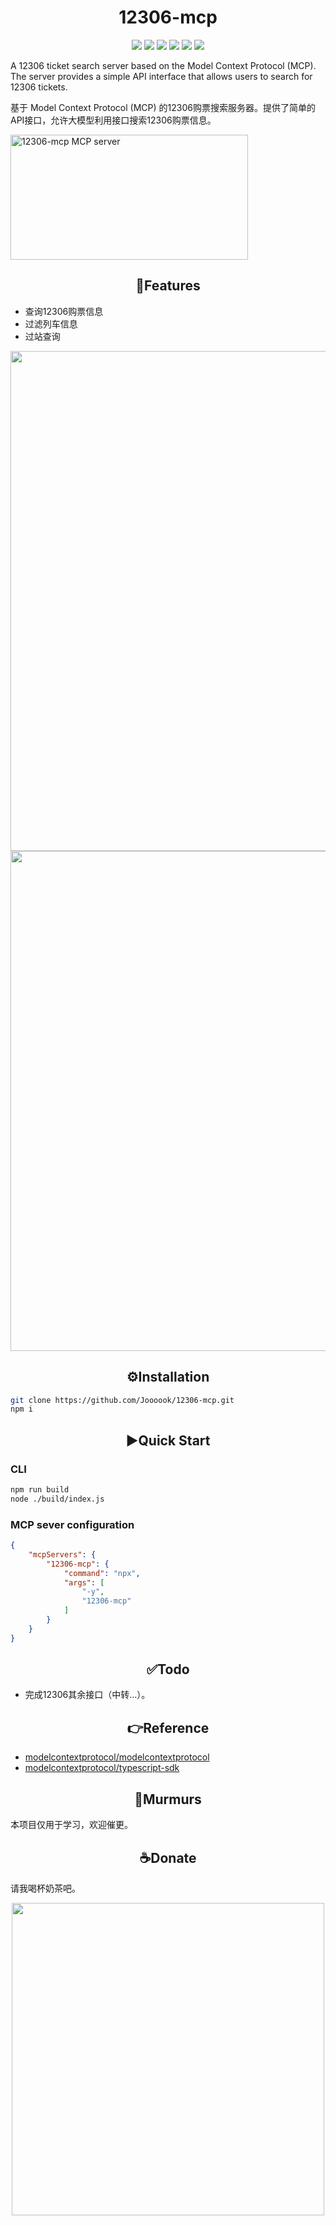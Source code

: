 # <div align="center">12306-mcp</div>

<div align="center">

[![](https://img.shields.io/badge/Joooook-blue.svg?logo=github&lable=python&labelColor=497568&color=497568&style=flat-square)](https://github.com/Joooook)
[![](https://img.shields.io/badge/Joooook-blue.svg?logo=bilibili&logoColor=white&lable=python&labelColor=af7a82&color=af7a82&style=flat-square)](https://space.bilibili.com/3546386788255839)
![](https://img.shields.io/badge/typescript-blue.svg?logo=typescript&lable=typescript&logoColor=white&labelColor=192c3b&color=192c3b&style=flat-square)
![](https://img.shields.io/github/stars/Joooook/12306-mcp?logo=reverbnation&lable=python&logoColor=white&labelColor=ffc773&color=ffc773&style=flat-square)
![](https://img.shields.io/github/last-commit/Joooook/12306-mcp.svg?style=flat-square)
![](https://img.shields.io/github/license/Joooook/12306-mcp.svg?style=flat-square&color=000000)
</div>

A 12306 ticket search server based on the Model Context Protocol (MCP). The server provides a simple API interface that allows users to search for 12306 tickets.

基于 Model Context Protocol (MCP) 的12306购票搜索服务器。提供了简单的API接口，允许大模型利用接口搜索12306购票信息。

<a href="https://glama.ai/mcp/servers/@Joooook/12306-mcp">
  <img width="380" height="200" src="https://glama.ai/mcp/servers/@Joooook/12306-mcp/badge" alt="12306-mcp MCP server" />
</a>

## <div align="center">🚩Features</div>

- 查询12306购票信息
- 过滤列车信息
- 过站查询

<div align="center"> 
  <img src="https://s2.loli.net/2025/04/15/UjbrG5esaSEmJxN.jpg" width=800px/>
</div>
<div align="center"> 
  <img src="https://s2.loli.net/2025/04/15/rm1j8zX7sqiyafP.jpg" width=800px/>
</div>

## <div align="center">⚙️Installation</div>

~~~bash
git clone https://github.com/Joooook/12306-mcp.git
npm i
~~~


## <div align="center">▶️Quick Start</div>

### CLI
~~~bash
npm run build
node ./build/index.js
~~~

### MCP sever configuration

~~~json
{
    "mcpServers": {
        "12306-mcp": {
            "command": "npx",
            "args": [
                "-y",
                "12306-mcp"
            ]
        }
    }
}
~~~




## <div align="center">✅Todo</div>
- 完成12306其余接口（中转...）。

## <div align="center">👉️Reference</div>
- [modelcontextprotocol/modelcontextprotocol](https://github.com/modelcontextprotocol/modelcontextprotocol)
- [modelcontextprotocol/typescript-sdk](https://github.com/modelcontextprotocol/typescript-sdk)

## <div align="center">💭Murmurs</div>
本项目仅用于学习，欢迎催更。

## <div align="center">☕️Donate</div>
请我喝杯奶茶吧。
<div align="center"> 
<a href="https://afdian.com/item/2a0e0cdcadf911ef9f725254001e7c00">
  <img src="https://s2.loli.net/2024/11/29/1JBxzphs7V6WcK9.jpg" width="500px">
</a>
</div>

